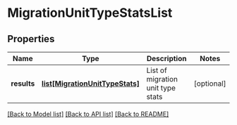 # MigrationUnitTypeStatsList

## Properties
Name | Type | Description | Notes
------------ | ------------- | ------------- | -------------
**results** | [**list[MigrationUnitTypeStats]**](MigrationUnitTypeStats.md) | List of migration unit type stats | [optional] 

[[Back to Model list]](../README.md#documentation-for-models) [[Back to API list]](../README.md#documentation-for-api-endpoints) [[Back to README]](../README.md)

